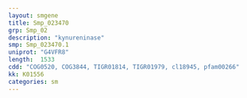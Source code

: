 ```yaml
---
layout: smgene
title: Smp_023470
grp: Smp_02
description: "kynureninase"
smp: Smp_023470.1
uniprot: "G4VFR8"
length:  1533
cdd: "COG0520, COG3844, TIGR01814, TIGR01979, cl18945, pfam00266"
kk: K01556
categories: sm
---
```

